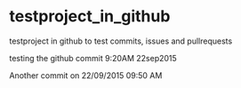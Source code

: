 # testproject_in_github
testproject in github to test commits, issues and pullrequests

testing the github commit 9:20AM 22sep2015

Another commit on 22/09/2015 09:50 AM
